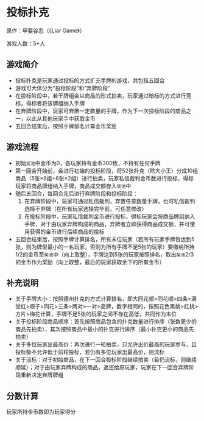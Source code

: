 # 投标扑克
原作：甲斐谷忍（《Liar Game》）

游戏人数：5+人

## 游戏简介
- 投标扑克是玩家通过投标的方式扩充手牌的游戏，共包括五回合
- 游戏可大体分为“投标阶段”和“弃牌阶段”
- 在投标阶段中，若干牌组会以商品的形式拍卖，玩家通过暗标的方式进行竞标，得标者将该牌组纳入手牌
- 在弃牌阶段中，玩家可弃置一定数量的手牌，作为下一次投标阶段的商品之一，以此从其他玩家手中获取金币
- 五回合结束后，按照手牌排名计算金币奖惩

## 游戏流程
- 初始`奖池`中金币为0，各玩家持有金币300枚，不持有任何手牌
- 第一回合开始前，会进行初始的投标阶段，将52张扑克（除大小王）分成10组商品（5张×8组+6张×2组）进行拍卖，玩家私信裁判金币数进行投标，得标玩家将商品牌组纳入手牌，商品成交额存入`奖池`中
- 随后五回合，每回合先后进行弃牌阶段和投标阶段：
  1. 在弃牌阶段中，玩家可通过私信裁判，弃置任意数量手牌，也可私信裁判选择不弃牌（在所有玩家选择完毕前，可任意修改）
  2. 在投标阶段中，玩家私信裁判金币进行投标，得标玩家会将商品牌组纳入手牌，对于由玩家弃牌构成的商品，弃牌者立即获得商品成交额，并可使用获得的金币进行后续商品的投标
- 五回合结束后，按照手牌计算排名，所有末位玩家（若所有玩家手牌皆达到5张，则为牌型最小的一名玩家，否则为所有手牌不足5张的玩家）要缴纳所持1/2的金币至`奖池`中（向上取整），手牌达到5张的玩家按照排名，取出`奖池`2/3的金币作为奖励（向上取整，最后的玩家获取余下的所有金币）

## 补充说明
- 关于手牌大小：按照德州扑克的方式计算排名，即大同花顺>同花顺>四条>满堂红>顺子>同花>三条>两对>一对>高牌，数字相同的，按照花色黑桃>红桃>方片>梅花计算，手牌不足5张的玩家之间不存在高低，共同作为末位
- 关于投标阶段商品顺序：首先按照商品包含的扑克数量进行排序（张数更少的商品先拍卖），其次按照商品中最小的扑克进行排序（最小扑克更小的商品先拍卖）
- 关于多位玩家出最高价：再次进行一轮拍卖，只允许出价最高的玩家参与，且投标额不允许低于前轮投标，若仍有多位玩家出最高价，则流标
- 关于流标：对于初始商品，在下一回合投标阶段继续拍卖（若仍流标，则继续顺延）；对于由玩家弃牌构成的商品，返还给原玩家，玩家在下一回合弃牌阶段重新决定弃牌牌组

## 分数计算
玩家所持金币数即为玩家得分
